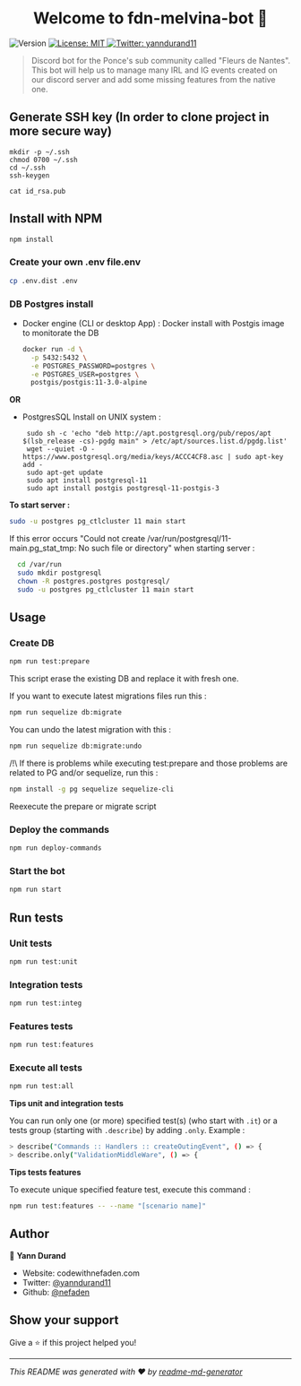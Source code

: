 <h1 align="center">Welcome to fdn-melvina-bot 👋</h1>
<p>
  <img alt="Version" src="https://img.shields.io/badge/version-0.0.0-blue.svg?cacheSeconds=2592000" />
  <a href="#" target="_blank">
    <img alt="License: MIT" src="https://img.shields.io/badge/License-MIT-yellow.svg" />
  </a>
  <a href="https://twitter.com/yanndurand11" target="_blank">
    <img alt="Twitter: yanndurand11" src="https://img.shields.io/twitter/follow/yanndurand11.svg?style=social" />
  </a>
</p>

> Discord bot for the Ponce's sub community called "Fleurs de Nantes". This bot will help us to manage many IRL and IG events created on our discord server and add some missing features from the native one.

## Generate SSH key (In order to clone project in more secure way)
```
mkdir -p ~/.ssh
chmod 0700 ~/.ssh
cd ~/.ssh
ssh-keygen

cat id_rsa.pub
```
## Install with NPM

```sh
npm install
```

### Create your own .env file.env

```bash
cp .env.dist .env
```

### DB Postgres install

- Docker engine (CLI or desktop App) :
  Docker install with Postgis image to monitorate the DB
  ```bash
  docker run -d \
    -p 5432:5432 \
    -e POSTGRES_PASSWORD=postgres \
    -e POSTGRES_USER=postgres \
    postgis/postgis:11-3.0-alpine
  ```
**OR**
- PostgresSQL Install on UNIX system :
  ```
   sudo sh -c 'echo "deb http://apt.postgresql.org/pub/repos/apt $(lsb_release -cs)-pgdg main" > /etc/apt/sources.list.d/pgdg.list'
   wget --quiet -O - https://www.postgresql.org/media/keys/ACCC4CF8.asc | sudo apt-key add -
   sudo apt-get update
   sudo apt install postgresql-11
   sudo apt install postgis postgresql-11-postgis-3
  ```

**To start server :**
```sh
sudo -u postgres pg_ctlcluster 11 main start
```

If this error occurs "Could not create /var/run/postgresql/11-main.pg_stat_tmp: No such file or directory" when starting server :
```sh
  cd /var/run
  sudo mkdir postgresql
  chown -R postgres.postgres postgresql/
  sudo -u postgres pg_ctlcluster 11 main start
```

## Usage
### Create DB
```sh
npm run test:prepare
```
This script erase the existing DB and replace it with fresh one. 

If you want to execute latest migrations files run this :
```sh
npm run sequelize db:migrate
```

You can undo the latest migration with this :
```sh
npm run sequelize db:migrate:undo
```

/!\ If there is problems while executing test:prepare and those problems are related to PG and/or sequelize, run this :
```sh
npm install -g pg sequelize sequelize-cli 
```
Reexecute the prepare or migrate script

### Deploy the commands
```sh
npm run deploy-commands
```

### Start the bot
```sh
npm run start
```

## Run tests

### Unit tests

```sh
npm run test:unit
```
### Integration tests

```sh
npm run test:integ
```
### Features tests

```sh
npm run test:features
```

### Execute all tests

```sh
npm run test:all
```

**Tips unit and integration tests**

You can run only one (or more) specified test(s) (who start with `.it`) or a tests group (starting with `.describe`) by adding `.only`.
Example : 
```bash
> describe("Commands :: Handlers :: createOutingEvent", () => {
> describe.only("ValidationMiddleWare", () => {
```

**Tips tests features**

To execute unique specified feature test, execute this command : 
```bash
npm run test:features -- --name "[scenario name]"
```
## Author

👤 **Yann Durand**

* Website: codewithnefaden.com
* Twitter: [@yanndurand11](https://twitter.com/yanndurand11)
* Github: [@nefaden](https://github.com/nefaden)

## Show your support

Give a ⭐️ if this project helped you!

***
_This README was generated with ❤️ by [readme-md-generator](https://github.com/kefranabg/readme-md-generator)_